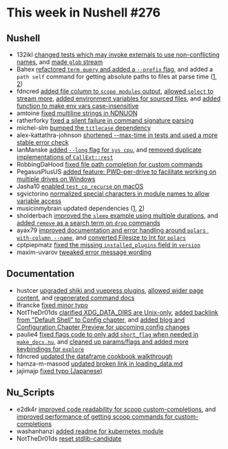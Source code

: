 # This week in Nushell #276

## Nushell

- 132ikl [changed tests which may invoke externals to use non-conflicting names](https://github.com/nushell/nushell/pull/14516), and [made `glob` stream](https://github.com/nushell/nushell/pull/14495)
- Bahex [refactored `term query` and added a `--prefix` flag](https://github.com/nushell/nushell/pull/14446), and added a `path self` command for getting absolute paths to files at parse time ([1](https://github.com/nushell/nushell/pull/14303), [2](https://github.com/nushell/nushell/pull/14538))
- fdncred [added file column to `scope modules` output](https://github.com/nushell/nushell/pull/14524), [allowed `select` to stream more](https://github.com/nushell/nushell/pull/14492), [added environment variables for sourced files](https://github.com/nushell/nushell/pull/14486), and [added function to make env vars case-insensitive](https://github.com/nushell/nushell/pull/14390)
- amtoine [fixed multiline strings in NDNUON](https://github.com/nushell/nushell/pull/14519)
- ratherforky [fixed a silent failure in command signature parsing](https://github.com/nushell/nushell/pull/14510)
- michel-slm [bumped the `titlecase` dependency](https://github.com/nushell/nushell/pull/14502)
- alex-kattathra-johnson [shortened --max-time in tests and used a more stable error check](https://github.com/nushell/nushell/pull/14494)
- IanManske [added `--long` flag for `sys cpu`](https://github.com/nushell/nushell/pull/14485), and [removed duplicate implementations of `CallExt::rest`](https://github.com/nushell/nushell/pull/14484)
- RobbingDaHood [fixed file path completion for custom commands](https://github.com/nushell/nushell/pull/14481)
- PegasusPlusUS [added feature: PWD-per-drive to facilitate working on multiple drives on Windows](https://github.com/nushell/nushell/pull/14411)
- Jasha10 [enabled `test_cp_recurse` on macOS](https://github.com/nushell/nushell/pull/14358)
- sgvictorino [normalized special characters in module names to allow variable access](https://github.com/nushell/nushell/pull/14353)
- musicinmybrain updated dependencies ([1](https://github.com/nushell/nushell/pull/14513), [2](https://github.com/nushell/nushell/pull/14489))
- sholderbach [improved the `sleep` example using multiple durations](https://github.com/nushell/nushell/pull/14520), and [added `remove` as a search term on `drop` commands](https://github.com/nushell/nushell/pull/14493)
- ayax79 [improved documentation and error handling around `polars with-column --name`](https://github.com/nushell/nushell/pull/14527), and [converted Filesize to Int for `polars`](https://github.com/nushell/nushell/pull/14491)
- cptpiepmatz [fixed the missing `installed_plugins` field in `version`](https://github.com/nushell/nushell/pull/14488)
- maxim-uvarov [tweaked error message wording](https://github.com/nushell/nushell/pull/14533)

## Documentation

- hustcer [upgraded shiki and vuepress plugins](https://github.com/nushell/nushell.github.io/pull/1668), [allowed wider page content](https://github.com/nushell/nushell.github.io/pull/1667), and [regenerated command docs](https://github.com/nushell/nushell.github.io/pull/1665)
- lfrancke [fixed minor typo](https://github.com/nushell/nushell.github.io/pull/1666)
- NotTheDr01ds [clarified XDG_DATA_DIRS are Unix-only](https://github.com/nushell/nushell.github.io/pull/1663), [added backlink from "Default Shell" to Config chapter](https://github.com/nushell/nushell.github.io/pull/1659), and [added blog and Configuration Chapter Preview for upcoming config changes](https://github.com/nushell/nushell.github.io/pull/1656)
- paulie4 [fixed flags code to only add `short_flag` when needed in `make_docs.nu`](https://github.com/nushell/nushell.github.io/pull/1658), and [cleaned up params/flags and added more keybindings for `explore`](https://github.com/nushell/nushell.github.io/pull/1652)
- fdncred [updated the dataframe cookbook walkthrough](https://github.com/nushell/nushell.github.io/pull/1657)
- hamza-m-masood [updated broken link in loading_data.md](https://github.com/nushell/nushell.github.io/pull/1655)
- jajimajp [fixed typo (Japanese)](https://github.com/nushell/nushell.github.io/pull/1654)

## Nu_Scripts

- e2dk4r [improved code readability for scoop custom-completions](https://github.com/nushell/nu_scripts/pull/989), and [improved performance of getting scoop commands for custom-completions](https://github.com/nushell/nu_scripts/pull/988)
- washanhanzi [added readme for kubernetes module](https://github.com/nushell/nu_scripts/pull/987)
- NotTheDr01ds [reset stdlib-candidate](https://github.com/nushell/nu_scripts/pull/986)
